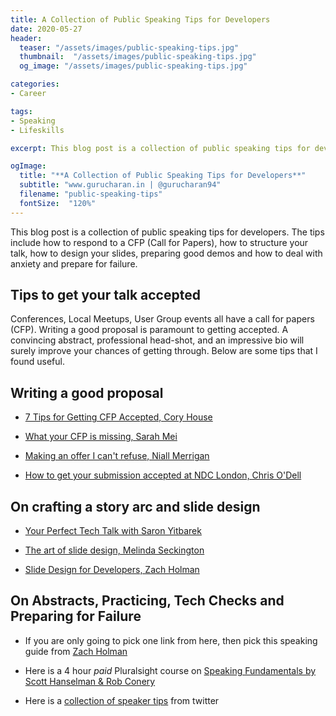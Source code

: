 ```yaml
---
title: A Collection of Public Speaking Tips for Developers
date: 2020-05-27
header:
  teaser: "/assets/images/public-speaking-tips.jpg"
  thumbnail:  "/assets/images/public-speaking-tips.jpg"
  og_image: "/assets/images/public-speaking-tips.jpg"

categories:
- Career

tags:
- Speaking
- Lifeskills

excerpt: This blog post is a collection of public speaking tips for developers. The tips include how to respond to a CFP (Call for Papers), how to structure your talk, how to design your slides, preparing good demos and how to deal with anxiety and prepare for failure.

ogImage:
  title: "**A Collection of Public Speaking Tips for Developers**"
  subtitle: "www.gurucharan.in | @gurucharan94"
  filename: "public-speaking-tips"
  fontSize:  "120%"
---
```


This blog post is a collection of public speaking tips for developers. The tips include how to respond to a CFP (Call for Papers), how to structure your talk, how to design your slides, preparing good demos and how to deal with anxiety and prepare for failure.

## Tips to get your talk accepted

Conferences, Local Meetups, User Group events all have a call for papers (CFP). Writing a good proposal is paramount to getting accepted. A convincing abstract, professional head-shot, and an impressive bio will surely improve your chances of getting through. Below are some tips that I found useful.

## Writing a good proposal

- [7 Tips for Getting CFP Accepted, Cory House](https://medium.com/@housecor/conference-speaker-here-s-7-tips-for-getting-accepted-6151af513148#.7tc60xofe)

- [What your CFP is missing, Sarah Mei](http://www.sarahmei.com/blog/2014/04/07/what-your-conference-proposal-is-missing/)

- [Making an offer I can't refuse, Niall Merrigan](https://blog.ndcconferences.com/make-me-an-offer-i-cant-refuse-writing-an-abstracts-for-a-cfp/)

- [How to get your submission accepted at NDC London, Chris O'Dell](https://www.youtube.com/watch?v=Ah13fl6VZag)

## On crafting a story arc and slide design

- [Your Perfect Tech Talk with Saron Yitbarek](https://www.youtube.com/watch?v=AzVr_nsKoZs)

- [The art of slide design, Melinda Seckington](https://www.youtube.com/watch?v=AoeeLl5FC-M)

- [Slide Design for Developers, Zach Holman](https://zachholman.com/posts/slide-design-for-developers/)

## On Abstracts, Practicing, Tech Checks and Preparing for Failure

- If you are only going to pick one link from here, then pick this speaking guide from [Zach Holman](https://speaking.io/)

- Here is a 4 hour *paid* Pluralsight course on [Speaking Fundamentals by Scott Hanselman & Rob Conery](https://www.pluralsight.com/courses/speaking-fundamentals)

- Here is a [collection of speaker tips](https://blog.usejournal.com/things-i-wish-id-known-tips-for-first-time-conference-speakers-ffa4ca438ea) from twitter
